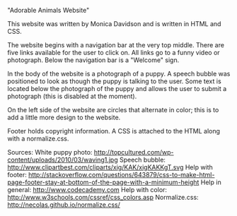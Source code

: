 "Adorable Animals Website"

This website was written by Monica Davidson and is written in HTML and CSS. 

The website begins with a navigation bar at the very top middle. There are five links available for the user to click on. All links go to a funny video or photograph. Below the navigation bar is a "Welcome" sign.

In the body of the website is a photograph of a puppy. A speech bubble was positioned to look as though the puppy is talking to the user.
Some text is located below the photograph of the puppy and allows the user to submit a photograph (this is disabled at the moment). 

On the left side of the website are circles that alternate in color; this is to add a little more design to the website.

Footer holds copyright information.
A CSS is attached to the HTML along with a normalize.css.

Sources:
	White puppy photo: http://topcultured.com/wp-content/uploads/2010/03/waving1.jpg
	Speech bubble: http://www.clipartbest.com/cliparts/xig/KAK/xigKAKKgT.svg
	Help with footer: http://stackoverflow.com/questions/643879/css-to-make-html-page-footer-stay-at-bottom-of-the-page-with-a-minimum-height
	Help in general: http://www.codecademy.com
	Help with color: http://www.w3schools.com/cssref/css_colors.asp
	Normalize.css: http://necolas.github.io/normalize.css/

